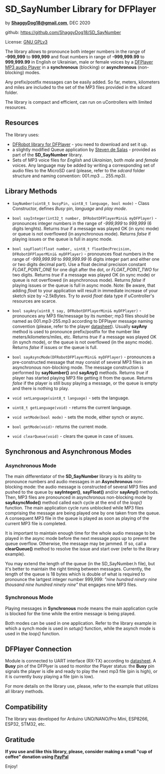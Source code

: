 # SD_SayNumber Library for DFPlayer

by **ShaggyDog18@gmail.com**, DEC 2020

github: https://github.com/ShaggyDog18/SD_SayNumber

License: [GNU GPLv3](https://choosealicense.com/licenses/gpl-3.0/)

The library allows to pronounce both integer numbers in the range of **-999,999** to **999,999** and float numbers in range of **-999,999.99** to **999,999.99** in English or Ukrainian, male or female voices by a [DFPlayer MP3 audio Player](https://www.dfrobot.com/index.php?route=product/product&product_id=1121) in a **synchronous** (blocking) or **asynchronous** (non-blocking) modes.

Any prefix/postfix messages can be easily added. So far, meters, kilometers and miles are included to the set of the MP3 files provided in the sdcard folder.

The library is compact and efficient, can run on uControllers with limited resources.

## Resources

The library uses:
- [DFRobot library for DFPlayer](https://github.com/DFRobot/DFRobotDFPlayerMini) - you need to download and set it up.
- a slightly modified Queue application by [Steven de Salas](https://github.com/sdesalas/Arduino-Queue.h) - provided as part of the **SD_SayNumber** library.
- Sets of MP3 voice files for *English* and *Ukrainian*, both *male* and *female* voices. Any language may be added by writing a corresponding set of audio files to the MicroSD card (please, refer to the *sdcard* folder structure and naming convention: 001.mp3 ... 255.mp3).

## Library Methods

- `SayNumber(uint8_t busyPin, uint8_t language, bool mode)` - Class Constructor, defines *Busy* pin, *language* and *play mode*.

- `bool sayInteger(int32_t number, DFRobotDFPlayerMini& myDFPlayer)` - pronounces integer numbers in the range of *-999,999* to *999,999* (6 digits lenghts). Returns *true* if a message was played OK (in sync mode) or queue is not overflowed (in asynchronous mode). Returns *false* if playing issues or the queue is full in async mode.

- `bool sayFloat(float number, uint8_t floatDecPrecision, DFRobotDFPlayerMini& myDFPlayer)` - pronounces float numbers in the range of *-999,999.99* to *999,999.99* (6 digits integer part and either one or two digits decimal part). Use a float decimal precision constant *FLOAT_POINT_ONE* for one digit after the dot, or *FLOAT_POINT_TWO* for two digits. Returns *true* if a message was played OK (in sync mode) or queue is not overflowed (in asynchronous mode). Returns *false* if playing issues or the queue is full in async mode. 
Note: Be aware, that adding *float* to your application will result in immediate increase of your sketch size by ~2.5kBytes. Try to avoid *float* data type if uController's resources are scarce.  

- `bool sayAny(uint8_t say, DFRobotDFPlayerMini& myDFPlayer)` - pronounces any MP3 file/message by its number; mp3 files should be named as 001.mp3-255.mp3 according to DFPlayer message naming convention (please, refer to the player [datasheet](https://github.com/DFRobot/DFRobotDFPlayerMini/blob/master/doc/FN-M16P%2BEmbedded%2BMP3%2BAudio%2BModule%2BDatasheet.pdf)). Usually **sayAny** method is used to pronounce prefix/postfix for the number like meters/kilometers/miles, etc. Returns *true* if a message was played OK (in synch mode), or the queue is not overflowed (in the async mode). Returns *false* if issues or the queue is full.

- `bool sayAsyncMode(DFRobotDFPlayerMini& myDFPlayer)` - pronounces a pre-constructed message that may consist of several MP3 files in an asynchronous non-blocking mode. The message construction is performed by **sayNumber()** and **sayAny()** methods. Returns *true* if player has started playing MP3 file getting it from the queue. Returns *false* if the player is still busy playing a message, or the queue is empty and there is nothing to play.

- `void setLanguage(uint8_t language)` - sets the language.

- `uint8_t getLanguage(void)` - returns the current language.

- `void setMode(bool mode)` - sets the mode, either synch or async.

- `bool getMode(void)`- returns the current mode.

- `void clearQueue(void)` - clears the queue in case of issues.

## Synchronous and Asynchronous Modes

### Asynchronous Mode

The main differentiator of the **SD_SayNumber** library is its ability to pronounce numbers and audio messages in an **Asynchronous** non-blocking mode: the audio message is constructed of several MP3 files and pushed to the queue by **sayInteger()**, **sayFloat()** and/or **sayAny()** methods. Then, MP3 files are pronounced in asynchronous non-blocking mode by **sayAsyncMode()** method called each cycle at the end of the *loop()* function. The main application cycle runs unblocked while MP3 files comprising the message are being played one by one taken from the queue. A consequent MP3 file in the queue is played as soon as playing of the current MP3 file is completed.

It is important to maintain enough time for the whole audio message to be played in the async mode before the next message pops up to prevent the queue overflow. Otherwise, the message may be jammed. If so, call a **clearQueue()** method to resolve the issue and start over (refer to the library example).

You may extend the length of the queue (in the SD_SayNumber.h file), but it's better to maintain the right timing between messages. Currently, the length of the queue is 18 bytes which is double of what is required to pronounce the lartgest integer number 999,999: *"nine hundred ninety nine thousand nine hundred ninety nine"* that engages nine MP3 files.

### Synchronous Mode

Playing messages in **Synchronous** mode means the main application cycle is blocked for the time while the entire message is being played.

Both modes can be used in one application. Refer to the library example in which a synch mode is used in *setup()* function, while the asynch mode is used in the *loop()* function.

## DFPlayer Connection

Module is connected to UART interface (RX-TX) according to [datasheet](https://github.com/DFRobot/DFRobotDFPlayerMini/blob/master/doc/FN-M16P%2BEmbedded%2BMP3%2BAudio%2BModule%2BDatasheet.pdf). 
A **Busy** pin of the DFPlyer is used to monitor the Player status: the **Busy** pin signals the player is idle and ready to play the next mp3 file (pin is high), or it is currently busy playing a file (pin is low).

For more details on the library use, please, refer to the example that utilizes all library methods.

## Compatibility

The library was developed for Arduino UNO/NANO/Pro Mini, ESP8266, ESP32, STM32, etc.

## Gratitude

**If you use and like this library, please, consider making a small "cup of coffee" donation using [PayPal](https://paypal.me/shaggyDog18/3USD)**

Enjoy!
